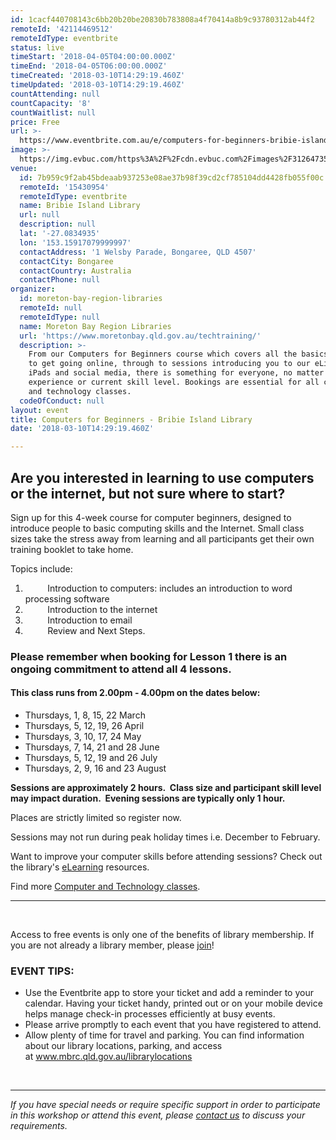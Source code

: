 ```yaml
---
id: 1cacf440708143c6bb20b20be20830b783808a4f70414a8b9c93780312ab44f2
remoteId: '42114469512'
remoteIdType: eventbrite
status: live
timeStart: '2018-04-05T04:00:00.000Z'
timeEnd: '2018-04-05T06:00:00.000Z'
timeCreated: '2018-03-10T14:29:19.460Z'
timeUpdated: '2018-03-10T14:29:19.460Z'
countAttending: null
countCapacity: '8'
countWaitlist: null
price: Free
url: >-
  https://www.eventbrite.com.au/e/computers-for-beginners-bribie-island-library-tickets-42114469512?aff=ebapi
image: >-
  https://img.evbuc.com/https%3A%2F%2Fcdn.evbuc.com%2Fimages%2F31264735%2F175653860817%2F1%2Foriginal.jpg?s=fd75b5a1075a3f956792c5ca2e948b25
venue:
  id: 7b959c9f2ab45bdeaab937253e08ae37b98f39cd2cf785104dd4428fb055f00c
  remoteId: '15430954'
  remoteIdType: eventbrite
  name: Bribie Island Library
  url: null
  description: null
  lat: '-27.0834935'
  lon: '153.15917079999997'
  contactAddress: '1 Welsby Parade, Bongaree, QLD 4507'
  contactCity: Bongaree
  contactCountry: Australia
  contactPhone: null
organizer:
  id: moreton-bay-region-libraries
  remoteId: null
  remoteIdType: null
  name: Moreton Bay Region Libraries
  url: 'https://www.moretonbay.qld.gov.au/techtraining/'
  description: >-
    From our Computers for Beginners course which covers all the basics you need
    to get going online, through to sessions introducing you to our eLibrary,
    iPads and social media, there is something for everyone, no matter your past
    experience or current skill level. Bookings are essential for all computer
    and technology classes.
  codeOfConduct: null
layout: event
title: Computers for Beginners - Bribie Island Library
date: '2018-03-10T14:29:19.460Z'

---
```

<H2><SPAN>Are you interested in learning to use computers or the internet, but not sure where to start?</SPAN></H2>
<P CLASS="MsoNormal"><SPAN>Sign up for this 4-week course for computer beginners, designed to introduce people to basic computing skills and the Internet. Small class sizes take the stress away from learning and all participants get their own training booklet to take home.</SPAN></P>
<P CLASS="MsoNormal"><SPAN>Topics include:</SPAN></P>
<OL>
<LI><SPAN><SPAN>     </SPAN></SPAN><SPAN>    Introduction to computers: includes an introduction to word processing software</SPAN><SPAN></SPAN></LI>
<LI><SPAN><SPAN>     </SPAN></SPAN><SPAN>    Introduction to the internet</SPAN></LI>
<LI><SPAN><SPAN>     </SPAN></SPAN><SPAN>    Introduction to email</SPAN></LI>
<LI><SPAN><SPAN>     </SPAN></SPAN><SPAN>    Review and Next Steps.</SPAN></LI>
</OL>
<H3><STRONG><SPAN>Please remember when booking for Lesson 1 there is an ongoing commitment to attend all 4 lessons.</SPAN></STRONG></H3>
<H4>This class runs from 2.00pm - 4.00pm on the dates below:</H4>
<UL>
<LI>Thursdays, 1, 8, 15, 22 March</LI>
<LI>Thursdays, 5, 12, 19, 26 April</LI>
<LI>Thursdays, 3, 10, 17, 24 May</LI>
<LI>Thursdays, 7, 14, 21 and 28 June</LI>
<LI>Thursdays, 5, 12, 19 and 26 July</LI>
<LI>Thursdays, 2, 9, 16 and 23 August</LI>
</UL>
<P CLASS="MsoNormal"><STRONG><SPAN>Sessions are approximately 2 hours.  Class size and participant skill level may impact duration.  Evening sessions are typically only 1 hour.</SPAN></STRONG></P>
<P><SPAN>Places are strictly limited so register now.</SPAN></P>
<P CLASS="MsoNormal"><SPAN>Sessions may not run during peak holiday times i.e. December to February.</SPAN></P>
<P CLASS="MsoNormal"><SPAN>Want to improve your computer skills before attending sessions? Check out the library's <A HREF="https://www.moretonbay.qld.gov.au/libraries/eresources/learn/" TARGET="_blank" TITLE="Learn Online" REL="noreferrer noopener nofollow noopener noreferrer nofollow">eLearning</A> resources.</SPAN></P>
<P CLASS="MsoNormal"><SPAN><SPAN>Find more </SPAN><SPAN></SPAN><A HREF="https://www.moretonbay.qld.gov.au/techtraining/" TARGET="_blank" REL="noreferrer noopener nofollow noopener noreferrer nofollow">Computer and Technology classes</A><SPAN>.</SPAN></SPAN></P>
<HR>
<P><BR></P>
<P>Access to free events is only one of the benefits of library membership. If you are not already a library member, please <A HREF="https://www.moretonbay.qld.gov.au/libraries/join" TARGET="_blank" REL="noreferrer noopener nofollow noopener noreferrer nofollow">join</A>!</P>
<H3>EVENT TIPS:</H3>
<UL>
<LI CLASS="MsoNormal">Use the Eventbrite app to store your ticket and add a reminder to your calendar. Having your ticket handy, printed out or on your mobile device helps manage check-in processes efficiently at busy events.</LI>
<LI CLASS="MsoNormal">Please arrive promptly to each event that you have registered to attend.</LI>
<LI CLASS="MsoNormal">Allow plenty of time for travel and parking. You can find information about our library locations, parking, and access at <A HREF="http://www.moretonbay.qld.gov.au/librarylocations" TARGET="_blank" REL="noreferrer noopener nofollow noopener noreferrer nofollow">www.mbrc.qld.gov.au/librarylocations</A></LI>
</UL>
<P CLASS="MsoNormal"> </P>
<DIV CLASS="MsoNormal"><HR></DIV>
<P><I>If you have special needs or require specific support in order to participate in this workshop or attend this event, please </I><A HREF="https://www.moretonbay.qld.gov.au/libraries/contact/" TARGET="_blank" REL="noreferrer noopener nofollow noopener noreferrer nofollow"><I>contact us</I></A><I> to discuss your requirements.</I></P>

